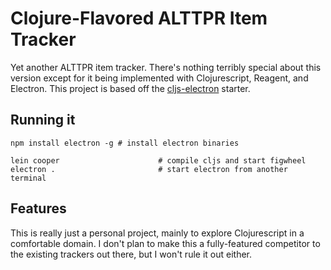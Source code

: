 # Clojure-Flavored ALTTPR Item Tracker

Yet another ALTTPR item tracker. There's nothing terribly special about this version except for it being implemented with Clojurescript, Reagent, and Electron. This project is based off the [cljs-electron](https://github.com/Gonzih/cljs-electron) starter.

## Running it

```shell
npm install electron -g # install electron binaries

lein cooper                      # compile cljs and start figwheel
electron .                       # start electron from another terminal
```

## Features

This is really just a personal project, mainly to explore Clojurescript in a comfortable domain. I don't plan to make this a fully-featured competitor to the existing trackers out there, but I won't rule it out either.

